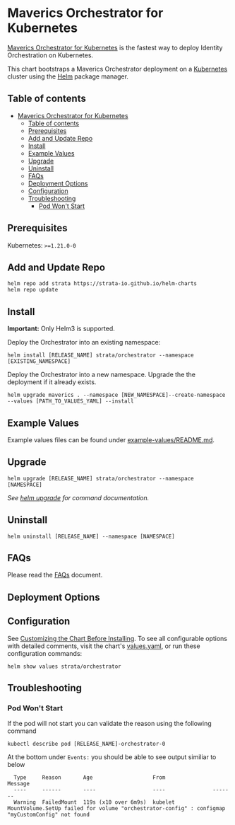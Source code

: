 # Maverics Orchestrator for Kubernetes

[Maverics Orchestrator for Kubernetes](https://strata-io.github.io/helm-charts) is
the fastest way to deploy Identity Orchestration on Kubernetes.

This chart bootstraps a Maverics Orchestrator deployment on a
[Kubernetes](http://kubernetes.io) cluster using the [Helm](https://helm.sh) package
manager.

## Table of contents

- [Maverics Orchestrator for Kubernetes](#maverics-orchestrator-for-kubernetes)
  - [Table of contents](#table-of-contents)
  - [Prerequisites](#prerequisites)
  - [Add and Update Repo](#add-and-update-repo)
  - [Install](#install)
  - [Example Values](#example-values)
  - [Upgrade](#upgrade)
  - [Uninstall](#uninstall)
  - [FAQs](#faqs)
  - [Deployment Options](#deployment-options)
  - [Configuration](#configuration)
  - [Troubleshooting](#troubleshooting)
    - [Pod Won't Start](#pod-wont-start)

## Prerequisites

Kubernetes: `>=1.21.0-0`

## Add and Update Repo

```console
helm repo add strata https://strata-io.github.io/helm-charts
helm repo update
```

## Install

**Important:** Only Helm3 is supported.

Deploy the Orchestrator into an existing namespace:
```console
helm install [RELEASE_NAME] strata/orchestrator --namespace [EXISTING_NAMESPACE]
```

Deploy the Orchestrator into a new namespace. Upgrade the the deployment if it
already exists.
```console
helm upgrade maverics . --namespace [NEW_NAMESPACE]--create-namespace --values [PATH_TO_VALUES_YAML] --install
```

## Example Values

Example values files can be found under [example-values/README.md](example-values/README.md).

## Upgrade
```console
helm upgrade [RELEASE_NAME] strata/orchestrator --namespace [NAMESPACE]
```

_See [helm upgrade](https://helm.sh/docs/helm/helm_upgrade/) for command documentation._

## Uninstall
```console
helm uninstall [RELEASE_NAME] --namespace [NAMESPACE]
```

## FAQs

Please read the
[FAQs](./FAQs.md)
document.

## Deployment Options

## Configuration

See [Customizing the Chart Before Installing](https://helm.sh/docs/intro/using_helm/#customizing-the-chart-before-installing). To see all configurable options with detailed comments, visit the chart's [values.yaml](./values.yaml), or run these configuration commands:

```console
helm show values strata/orchestrator
```

## Troubleshooting
### Pod Won't Start
If the pod will not start you can validate the reason using the following command
```console
kubectl describe pod [RELEASE_NAME]-orchestrator-0 
```

At the bottom under `Events:` you should be able to see output similiar to below
```console
  Type     Reason       Age                   From               Message
  ----     ------       ----                  ----               -------
  Warning  FailedMount  119s (x10 over 6m9s)  kubelet            MountVolume.SetUp failed for volume "orchestrator-config" : configmap "myCustomConfig" not found
```